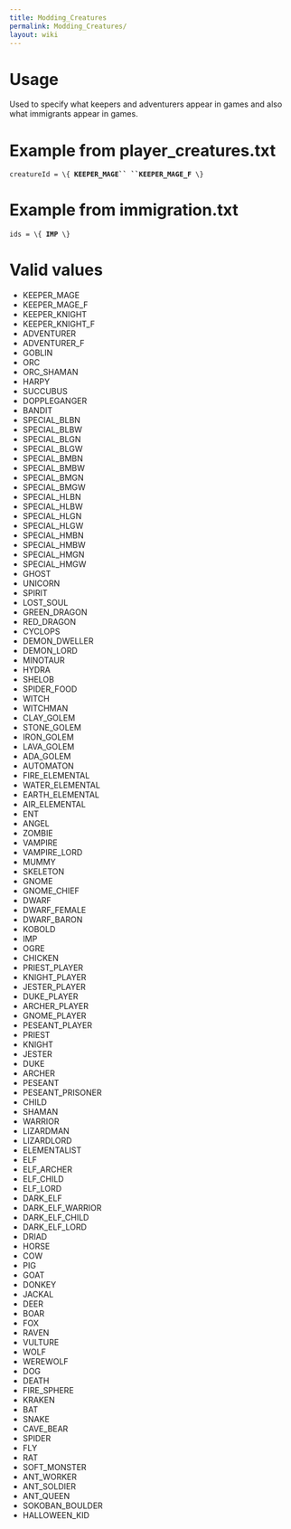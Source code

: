 ```yaml
---
title: Modding_Creatures
permalink: Modding_Creatures/
layout: wiki
---
```


Usage
=====

Used to specify what keepers and adventurers appear in games and also
what immigrants appear in games.

Example from player\_creatures.txt
==================================

`creatureId = \{ `**`KEEPER_MAGE`` ``KEEPER_MAGE_F`**` \}`

Example from immigration.txt
============================

`ids = \{ `**`IMP`**` \}`

Valid values
============

-   KEEPER\_MAGE
-   KEEPER\_MAGE\_F
-   KEEPER\_KNIGHT
-   KEEPER\_KNIGHT\_F
-   ADVENTURER
-   ADVENTURER\_F
-   GOBLIN
-   ORC
-   ORC\_SHAMAN
-   HARPY
-   SUCCUBUS
-   DOPPLEGANGER
-   BANDIT
-   SPECIAL\_BLBN
-   SPECIAL\_BLBW
-   SPECIAL\_BLGN
-   SPECIAL\_BLGW
-   SPECIAL\_BMBN
-   SPECIAL\_BMBW
-   SPECIAL\_BMGN
-   SPECIAL\_BMGW
-   SPECIAL\_HLBN
-   SPECIAL\_HLBW
-   SPECIAL\_HLGN
-   SPECIAL\_HLGW
-   SPECIAL\_HMBN
-   SPECIAL\_HMBW
-   SPECIAL\_HMGN
-   SPECIAL\_HMGW
-   GHOST
-   UNICORN
-   SPIRIT
-   LOST\_SOUL
-   GREEN\_DRAGON
-   RED\_DRAGON
-   CYCLOPS
-   DEMON\_DWELLER
-   DEMON\_LORD
-   MINOTAUR
-   HYDRA
-   SHELOB
-   SPIDER\_FOOD
-   WITCH
-   WITCHMAN
-   CLAY\_GOLEM
-   STONE\_GOLEM
-   IRON\_GOLEM
-   LAVA\_GOLEM
-   ADA\_GOLEM
-   AUTOMATON
-   FIRE\_ELEMENTAL
-   WATER\_ELEMENTAL
-   EARTH\_ELEMENTAL
-   AIR\_ELEMENTAL
-   ENT
-   ANGEL
-   ZOMBIE
-   VAMPIRE
-   VAMPIRE\_LORD
-   MUMMY
-   SKELETON
-   GNOME
-   GNOME\_CHIEF
-   DWARF
-   DWARF\_FEMALE
-   DWARF\_BARON
-   KOBOLD
-   IMP
-   OGRE
-   CHICKEN
-   PRIEST\_PLAYER
-   KNIGHT\_PLAYER
-   JESTER\_PLAYER
-   DUKE\_PLAYER
-   ARCHER\_PLAYER
-   GNOME\_PLAYER
-   PESEANT\_PLAYER
-   PRIEST
-   KNIGHT
-   JESTER
-   DUKE
-   ARCHER
-   PESEANT
-   PESEANT\_PRISONER
-   CHILD
-   SHAMAN
-   WARRIOR
-   LIZARDMAN
-   LIZARDLORD
-   ELEMENTALIST
-   ELF
-   ELF\_ARCHER
-   ELF\_CHILD
-   ELF\_LORD
-   DARK\_ELF
-   DARK\_ELF\_WARRIOR
-   DARK\_ELF\_CHILD
-   DARK\_ELF\_LORD
-   DRIAD
-   HORSE
-   COW
-   PIG
-   GOAT
-   DONKEY
-   JACKAL
-   DEER
-   BOAR
-   FOX
-   RAVEN
-   VULTURE
-   WOLF
-   WEREWOLF
-   DOG
-   DEATH
-   FIRE\_SPHERE
-   KRAKEN
-   BAT
-   SNAKE
-   CAVE\_BEAR
-   SPIDER
-   FLY
-   RAT
-   SOFT\_MONSTER
-   ANT\_WORKER
-   ANT\_SOLDIER
-   ANT\_QUEEN
-   SOKOBAN\_BOULDER
-   HALLOWEEN\_KID

